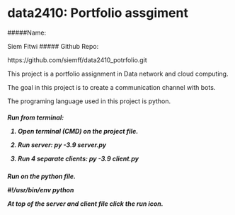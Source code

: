 # data2410: Portfolio assgiment 

#####Name: 
<p> Siem Fitwi
##### Github Repo: 
<p> https://github.com/siemff/data2410_potrfolio.git

<p> This project is a portfolio assignment in Data network and cloud computing.
<p> The goal in this project is to create a communication channel with bots. 
<p> The programing language used in this project is python. 
  
<h5> Run from terminal:
  
1.	Open terminal (CMD) on the project file.
  
2.	Run server: py -3.9 server.py
  
3.	Run 4 separate clients: py -3.9 client.py
  
<h5> Run on the python file. 
  
#!/usr/bin/env python
  
At top of the server and client file click the run icon.
